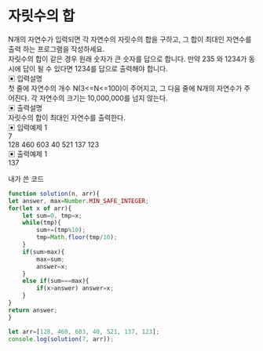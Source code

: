 # 자릿수의 합
N개의 자연수가 입력되면 각 자연수의 자릿수의 합을 구하고, 그 합이 최대인 자연수를 출력 하는 프로그램을 작성하세요.    
자릿수의 합이 같은 경우 원래 숫자가 큰 숫자를 답으로 합니다. 만약 235 와 1234가 동시에 답이 될 수 있다면 1234를 답으로 출력해야 합니다.   
▣ 입력설명    
첫 줄에 자연수의 개수 N(3<=N<=100)이 주어지고, 그 다음 줄에 N개의 자연수가 주어진다. 각 자연수의 크기는 10,000,000를 넘지 않는다.    
▣ 출력설명    
자릿수의 합이 최대인 자연수를 출력한다.     
▣ 입력예제 1    
7   
128 460 603 40 521 137 123    
▣ 출력예제 1    
137    
 
내가 쓴 코드
```js
function solution(n, arr){
let answer, max=Number.MIN_SAFE_INTEGER;
for(let x of arr){
    let sum=0, tmp=x;
    while(tmp){
        sum+=(tmp%10);
        tmp=Math.floor(tmp/10);
    }
    if(sum>max){
        max=sum;
        answer=x;
    }
    else if(sum===max){
        if(x>answer) answer=x;
    }
}
return answer;
}

let arr=[128, 460, 603, 40, 521, 137, 123];
console.log(solution(7, arr));
